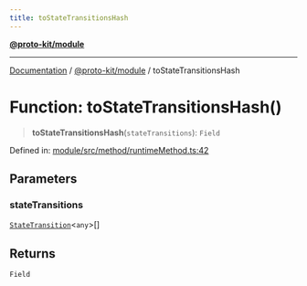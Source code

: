 ```yaml
---
title: toStateTransitionsHash
---
```


[**@proto-kit/module**](../README.md)

***

[Documentation](../../../README.md) / [@proto-kit/module](../README.md) / toStateTransitionsHash

# Function: toStateTransitionsHash()

> **toStateTransitionsHash**(`stateTransitions`): `Field`

Defined in: [module/src/method/runtimeMethod.ts:42](https://github.com/proto-kit/framework/blob/4d6b3b6da51b3edee0fbf25ce72c1f59ec61e891/packages/module/src/method/runtimeMethod.ts#L42)

## Parameters

### stateTransitions

[`StateTransition`](../../protocol/classes/StateTransition.md)\<`any`\>[]

## Returns

`Field`
